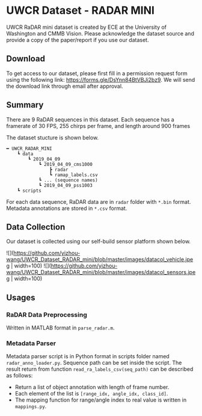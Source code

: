 # UWCR Dataset - RADAR MINI

UWCR RaDAR mini dataset is created by ECE at the University of Washington and CMMB Vision. 
Please acknowledge the dataset source and provide a copy of the paper/report if you use our dataset.

## Download

To get access to our dataset, please first fill in a permission request form using the following link:
https://forms.gle/DsYnn84BtVBJi2bz9. We will send the download link through email after approval.

## Summary

There are 9 RaDAR sequences in this dataset. 
Each sequence has a framerate of 30 FPS, 255 chirps per frame, and length around 900 frames

The dataset stucture is shown below. 
```
━ UWCR_RADAR_MINI
    ┗ data
        ┗ 2019_04_09
            ┗ 2019_04_09_cms1000
                ┣ radar
                ┗ ramap_labels.csv
            ┗ ... (sequence names)
            ┗ 2019_04_09_pss1003
    ┗ scripts
```

For each data sequence, RaDAR data are in `radar` folder with `*.bin` format. 
Metadata annotations are stored in `*.csv` format. 

## Data Collection

Our dataset is collected using our self-build sensor platform shown below.

![](https://github.com/yizhou-wang/UWCR_Dataset_RADAR_mini/blob/master/images/datacol_vehicle.jpeg | width=100)
![](https://github.com/yizhou-wang/UWCR_Dataset_RADAR_mini/blob/master/images/datacol_sensors.jpeg | width=100)

## Usages

### RaDAR Data Preprocessing

Written in MATLAB format in `parse_radar.m`.

### Metadata Parser

Metadata parser script is in Python format in scripts folder named `radar_anno_loader.py`.
Sequence path can be set inside the script. 
The result return from function `read_ra_labels_csv(seq_path)` can be described as follows:

- Return a list of object annotation with length of frame number.
- Each element of the list is `[range_idx, angle_idx, class_id]`. 
- The mapping function for range/angle index to real value is written in `mappings.py`.
